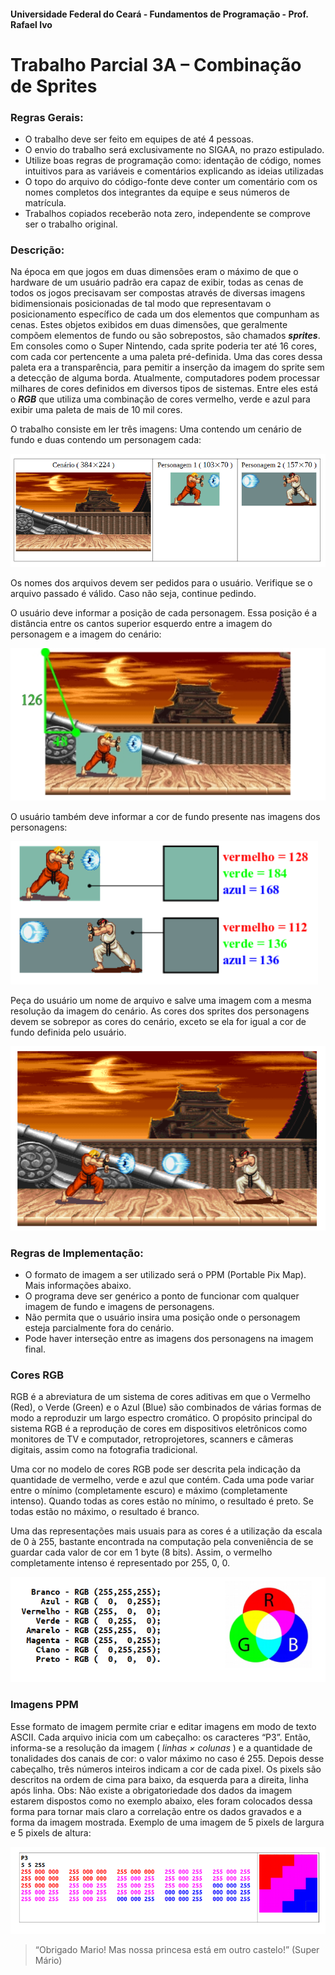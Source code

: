 #### Universidade Federal do Ceará - Fundamentos de Programação - Prof. Rafael Ivo

# Trabalho Parcial 3A – Combinação de Sprites

### Regras Gerais:

- O trabalho deve ser feito em equipes de até 4 pessoas.
- O envio do trabalho será exclusivamente no SIGAA, no prazo estipulado.
- Utilize boas regras de programação como: identação de código, nomes intuitivos para as variáveis e
    comentários explicando as ideias utilizadas
- O topo do arquivo do código-fonte deve conter um comentário com os nomes completos dos
    integrantes da equipe e seus números de matrícula.
- Trabalhos copiados receberão nota zero, independente se comprove ser o trabalho original.

### Descrição:

Na época em que jogos em duas dimensões eram o máximo de que o hardware de um usuário padrão era
capaz de exibir, todas as cenas de todos os jogos precisavam ser compostas através de diversas imagens
bidimensionais posicionadas de tal modo que representavam o posicionamento específico de cada um dos
elementos que compunham as cenas. Estes objetos exibidos em duas dimensões, que geralmente compõem
elementos de fundo ou são sobrepostos, são chamados **_sprites_**. Em consoles como o Super Nintendo, cada
sprite poderia ter até 16 cores, com cada cor pertencente a uma paleta pré-definida. Uma das cores dessa
paleta era a transparência, para pemitir a inserção da imagem do sprite sem a detecção de alguma borda.
Atualmente, computadores podem processar milhares de cores definidos em diversos tipos de sistemas. Entre
eles está o **_RGB_** que utiliza uma combinação de cores vermelho, verde e azul para exibir uma paleta de mais
de 10 mil cores.

O trabalho consiste em ler três imagens: Uma contendo um cenário de fundo e duas contendo um
personagem cada:

<img src="Arquivos/Imagem 01.png">

Os nomes dos arquivos devem ser pedidos para o usuário. Verifique se o arquivo passado é válido. Caso não
seja, continue pedindo.


O usuário deve informar a posição de cada personagem. Essa posição é a distância entre os cantos superior
esquerdo entre a imagem do personagem e a imagem do cenário:

<img src="Arquivos/Imagem 02.png">

O usuário também deve informar a cor de fundo presente nas imagens dos personagens:

<img src="Arquivos/Imagem 03.png"   >

Peça do usuário um nome de arquivo e salve uma imagem com a mesma resolução da imagem do cenário. As
cores dos sprites dos personagens devem se sobrepor as cores do cenário, exceto se ela for igual a cor de
fundo definida pelo usuário.

<img src="Arquivos/Imagem 04.png">

### Regras de Implementação:

- O formato de imagem a ser utilizado será o PPM (Portable Pix Map). Mais informações abaixo.
- O programa deve ser genérico a ponto de funcionar com qualquer imagem de fundo e imagens de
    personagens.
- Não permita que o usuário insira uma posição onde o personagem esteja parcialmente fora do
    cenário.
- Pode haver interseção entre as imagens dos personagens na imagem final.


### Cores RGB

RGB é a abreviatura de um sistema de cores aditivas em que o Vermelho (Red), o Verde (Green) e o Azul
(Blue) são combinados de várias formas de modo a reproduzir um largo espectro cromático. O propósito
principal do sistema RGB é a reprodução de cores em dispositivos eletrônicos como monitores de TV e
computador, retroprojetores, scanners e câmeras digitais, assim como na fotografia tradicional.

Uma cor no modelo de cores RGB pode ser descrita pela indicação da quantidade de vermelho, verde e azul
que contém. Cada uma pode variar entre o mínimo (completamente escuro) e máximo (completamente
intenso). Quando todas as cores estão no mínimo, o resultado é preto. Se todas estão no máximo, o resultado
é branco.

Uma das representações mais usuais para as cores é a utilização da escala de 0 à 255, bastante encontrada na
computação pela conveniência de se guardar cada valor de cor em 1 byte (8 bits). Assim, o vermelho
completamente intenso é representado por 255, 0, 0.

<img src="Arquivos/Imagem 05.png">

### Imagens PPM

Esse formato de imagem permite criar e editar imagens em modo de texto ASCII. Cada arquivo inicia com um cabeçalho: os caracteres “P3”. Então, informa-se a resolução da imagem ( _linhas × colunas_ ) e a quantidade de tonalidades dos canais de cor: o valor máximo no caso é 255. Depois desse cabeçalho, três
números inteiros indicam a cor de cada pixel. Os pixels são descritos na ordem de cima para baixo, da esquerda para a direita, linha após linha. Obs: Não existe a obrigatoriedade dos dados da imagem estarem dispostos como no exemplo abaixo, eles foram colocados dessa forma para tornar mais claro a correlação
entre os dados gravados e a forma da imagem mostrada. Exemplo de uma imagem de 5 pixels de largura e 5 pixels de altura:

<img src="Arquivos/Imagem 06.png">

> “Obrigado Mario! Mas nossa princesa está em outro castelo!” (Super Mário)

